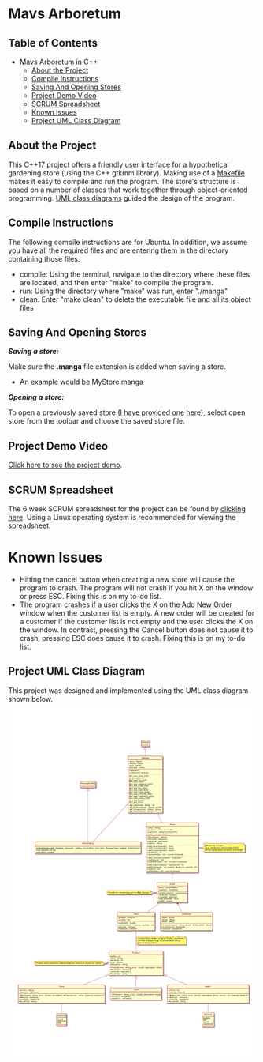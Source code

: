 # Mavs Arboretum

## Table of Contents
- Mavs Arboretum in C++
  * [About the Project](#about-the-project)
  * [Compile Instructions](#compile-instructions)
  * [Saving And Opening Stores](#saving-and-opening-stores)
  * [Project Demo Video](#project-demo-video)
  * [SCRUM Spreadsheet](#scrum-spreadsheet)
  * [Known Issues](#known-issues)
  * [Project UML Class Diagram](#project-uml-class-diagram)

## About the Project
This C++17 project offers a friendly user interface for a hypothetical gardening store (using the C++ gtkmm library). Making use of a [Makefile](https://www.gnu.org/software/make/manual/make.html) makes it easy to compile and run the program. The store's structure is based on a number of classes that work together through object-oriented programming. [UML class diagrams](https://github.com/RobertCarrUTA/Mavs-Arboretum-Store/blob/main/UML-Class-Diagram-Requirements.png) guided the design of the program.

## Compile Instructions
The following compile instructions are for Ubuntu. In addition, we assume you have all the required files and are entering them in the directory containing those files.
* compile: Using the terminal, navigate to the directory where these files are located, and then enter "make" to compile the program.
* run: Using the directory where "make" was run, enter "./manga"
* clean: Enter "make clean" to delete the executable file and all its object files

## Saving And Opening Stores


***Saving a store:***


Make sure the **.manga** file extension is added when saving a store.
* An example would be MyStore.manga


***Opening a store:***


To open a previously saved store ([I have provided one here](https://github.com/RobertCarrUTA/Mavs-Arboretum-Store/blob/main/saved-stores/Store1.manga)), select open store from the toolbar and choose the saved store file.

## Project Demo Video
[Click here to see the project demo](https://www.youtube.com/watch?v=xdmtEtFTomY).

## SCRUM Spreadsheet
The 6 week SCRUM spreadsheet for the project can be found by [clicking here](https://github.com/RobertCarrUTA/Mavs-Arboretum-Store/blob/main/documents/Scrum_MANGA.ods). Using a Linux operating system is recommended for viewing the spreadsheet.

# Known Issues
* Hitting the cancel button when creating a new store will cause the program to crash. The program will not crash if you hit X on the window or press ESC. Fixing this is on my to-do list.
* The program crashes if a user clicks the X on the Add New Order window when the customer list is empty. A new order will be created for a customer if the customer list is not empty and the user clicks the X on the window. In contrast, pressing the Cancel button does not cause it to crash, pressing ESC does cause it to crash. Fixing this is on my to-do list.

## Project UML Class Diagram
This project was designed and implemented using the UML class diagram shown below.
![alt text](https://github.com/RobertCarrUTA/Mavs-Arboretum-Store/blob/main/documents/UML-Class-Diagram-Requirements.png)
